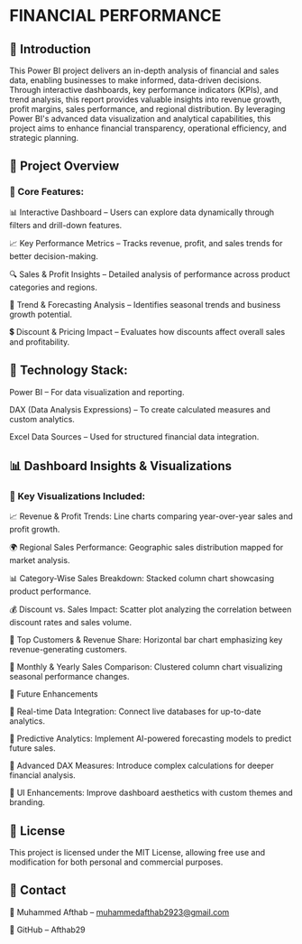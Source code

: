 # FINANCIAL PERFORMANCE

## 🚀 Introduction

This Power BI project delivers an in-depth analysis of financial and sales data, enabling businesses to make informed, data-driven decisions. Through interactive dashboards, key performance indicators (KPIs), and trend analysis, this report provides valuable insights into revenue growth, profit margins, sales performance, and regional distribution. By leveraging Power BI's advanced data visualization and analytical capabilities, this project aims to enhance financial transparency, operational efficiency, and strategic planning.

## 📂 Project Overview

### 🔹 Core Features:

📊 Interactive Dashboard – Users can explore data dynamically through filters and drill-down features.

📈 Key Performance Metrics – Tracks revenue, profit, and sales trends for better decision-making.

🔍 Sales & Profit Insights – Detailed analysis of performance across product categories and regions.

📆 Trend & Forecasting Analysis – Identifies seasonal trends and business growth potential.

💲 Discount & Pricing Impact – Evaluates how discounts affect overall sales and profitability.

## 🔹 Technology Stack:

Power BI – For data visualization and reporting.

DAX (Data Analysis Expressions) – To create calculated measures and custom analytics.

Excel Data Sources – Used for structured financial data integration.

## 📊 Dashboard Insights & Visualizations

### 📌 Key Visualizations Included:

📈 Revenue & Profit Trends: Line charts comparing year-over-year sales and profit growth.

🌍 Regional Sales Performance: Geographic sales distribution mapped for market analysis.

📊 Category-Wise Sales Breakdown: Stacked column chart showcasing product performance.

💰 Discount vs. Sales Impact: Scatter plot analyzing the correlation between discount rates and sales volume.

📌 Top Customers & Revenue Share: Horizontal bar chart emphasizing key revenue-generating customers.

🔄 Monthly & Yearly Sales Comparison: Clustered column chart visualizing seasonal performance changes.

🔄 Future Enhancements

📌 Real-time Data Integration: Connect live databases for up-to-date analytics.

📌 Predictive Analytics: Implement AI-powered forecasting models to predict future sales.

📌 Advanced DAX Measures: Introduce complex calculations for deeper financial analysis.

📌 UI Enhancements: Improve dashboard aesthetics with custom themes and branding.

## 📜 License

This project is licensed under the MIT License, allowing free use and modification for both personal and commercial purposes.

## 📩 Contact

📧 Muhammed Afthab – muhammedafthab2923@gmail.com

🔗 GitHub – Afthab29
